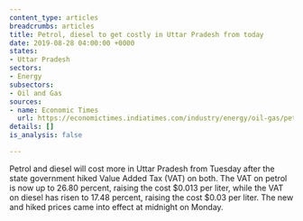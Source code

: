 ```yaml
---
content_type: articles
breadcrumbs: articles
title: Petrol, diesel to get costly in Uttar Pradesh from today
date: 2019-08-28 04:00:00 +0000
states:
- Uttar Pradesh
sectors:
- Energy
subsectors:
- Oil and Gas
sources:
- name: Economic Times
  url: https://economictimes.indiatimes.com/industry/energy/oil-gas/petrol-diesel-to-get-costly-in-uttar-pradesh-from-today/articleshow/70749055.cms
details: []
is_analysis: false

---
```

Petrol and diesel will cost more in Uttar Pradesh from Tuesday after the state government hiked Value Added Tax (VAT) on both. The VAT on petrol is now up to 26.80 percent, raising the cost $0.013 per liter, while the VAT on diesel has risen to 17.48 percent, raising the cost $0.03 per liter. The new and hiked prices came into effect at midnight on Monday.